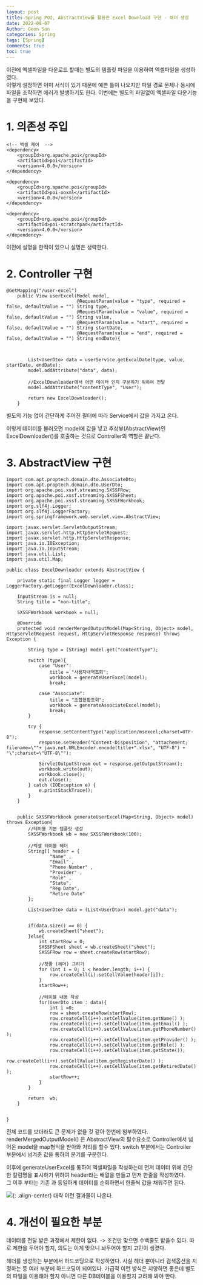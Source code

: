 ```yaml
---
layout: post
title: Spring POI, AbstractView를 활용한 Excel Download 구현 - 해더 생성
date: 2022-08-07
Author: Geon Son
categories: Spring
tags: [Spring]
comments: true
toc: true    
---
```


이전에 엑셀파일을 다운로드 할때는 별도의 템플릿 파일을 이용하여 엑셀파일을 생성하였다.  
이렇게 설정하면 이미 서식이 있기 때문에 예쁜 틀이 나오지만 파일 경로 문제나 동시에 파일을 조작하면 에러가 발생하기도 한다.
이번에는 별도의 파일없이 엑셀파일 다운기능을 구현해 보았다.

# 1. 의존성 주입
```
<!-- 엑셀 제어  -->
<dependency>
    <groupId>org.apache.poi</groupId>
    <artifactId>poi</artifactId>
    <version>4.0.0</version>
</dependency>

<dependency>
    <groupId>org.apache.poi</groupId>
    <artifactId>poi-ooxml</artifactId>
    <version>4.0.0</version>
</dependency>

<dependency>
    <groupId>org.apache.poi</groupId>
    <artifactId>poi-scratchpad</artifactId>
    <version>4.0.0</version>
</dependency>
```

이전에 설명을 한적이 있으니 설명은 생략한다.

# 2. Controller 구현

```
@GetMapping("/user-excel")
    public View userExcel(Model model,
                          @RequestParam(value = "type", required = false, defaultValue = "") String type,
                          @RequestParam(value = "value", required = false, defaultValue = "") String value,
                          @RequestParam(value = "start", required = false, defaultValue = "") String startDate,
                          @RequestParam(value = "end", required = false, defaultValue = "") String endDate){



        List<UserDto> data = userService.getExcalDate(type, value, startDate, endDate);
        model.addAttribute("data", data);

        //ExcelDownloader에서 어떤 데이터 인지 구분하기 위하여 전달
        model.addAttribute("contentType", "User");

        return new ExcelDownloader();
    }

```

별도의 기능 없이 간단하게 주어진 필터에 따라 Service에서 값을 가지고 온다.

이렇게 데이터를 불러오면 model에 값을 넣고 추상뷰(AbstractView)인 ExcelDownloader()를 호출하는 것으로 Controller의 역할은 끝난다.

# 3. AbstractView 구현

```
import com.apt.proptech.domain.dto.AssociateDto;
import com.apt.proptech.domain.dto.UserDto;
import org.apache.poi.xssf.streaming.SXSSFRow;
import org.apache.poi.xssf.streaming.SXSSFSheet;
import org.apache.poi.xssf.streaming.SXSSFWorkbook;
import org.slf4j.Logger;
import org.slf4j.LoggerFactory;
import org.springframework.web.servlet.view.AbstractView;

import javax.servlet.ServletOutputStream;
import javax.servlet.http.HttpServletRequest;
import javax.servlet.http.HttpServletResponse;
import java.io.IOException;
import java.io.InputStream;
import java.util.List;
import java.util.Map;

public class ExcelDownloader extends AbstractView {

    private static final Logger logger = LoggerFactory.getLogger(ExcelDownloader.class);

    InputStream is = null;
    String title = "non-title";

    SXSSFWorkbook workbook = null;

    @Override
    protected void renderMergedOutputModel(Map<String, Object> model, HttpServletRequest request, HttpServletResponse response) throws Exception {

        String type = (String) model.get("contentType");

        switch (type){
            case "User":
                title = "사용자내역조회";
                workbook = generateUserExcel(model);
                break;

            case "Associate":
                title = "조합현황조회";
                workbook = generateAssociateExcel(model);
                break;
        }

        try {
            response.setContentType("application/msexcel;charset=UTF-8");
            response.setHeader("Content-Disposition", "attachement; filename=\""+ java.net.URLEncoder.encode(title+".xlsx", "UTF-8") + "\";charset=\"UTF-8\"");

            ServletOutputStream out = response.getOutputStream();
            workbook.write(out);
            workbook.close();
            out.close();
        } catch (IOException e) {
            e.printStackTrace();
        }
    }


    public SXSSFWorkbook generateUserExcel(Map<String, Object> model) throws Exception{
        //테이블 기본 템플릿 생성
        SXSSFWorkbook wb = new SXSSFWorkbook(100);

        //엑셀 테이블 헤더
        String[] header = {
                "Name" ,
                "Email" ,
                "Phone Number" ,
                "Provider" ,
                "Role" ,
                "State",
                "Reg Date",
                "Retire Date"
        };

        List<UserDto> data = (List<UserDto>) model.get("data");


        if(data.size() == 0) {
            wb.createSheet("sheet");
        }else{
            int startRow = 0;
            SXSSFSheet sheet = wb.createSheet("sheet");
            SXSSFRow row = sheet.createRow(startRow);

            //첫줄 (헤더) 그리기
            for (int i = 0; i < header.length; i++) {
                row.createCell(i).setCellValue(header[i]);
            }
            startRow++;

            //테이블 내용 작성
            for(UserDto item : data){
                int i =0;
                row = sheet.createRow(startRow);
                row.createCell(i++).setCellValue(item.getName() );
                row.createCell(i++).setCellValue(item.getEmail() );
                row.createCell(i++).setCellValue(item.getPhoneNumber() );
                row.createCell(i++).setCellValue(item.getProvider() );
                row.createCell(i++).setCellValue(item.getRole() );
                row.createCell(i++).setCellValue(item.getState());
                row.createCell(i++).setCellValue(item.getRegisterDate() );
                row.createCell(i++).setCellValue(item.getRetiredDate() );
                startRow++;
            }
        }

        return  wb;
    }


}
```
전체 코드를 보더라도 큰 문제가 없을 것 같아 한번에 첨부하였다.  
renderMergedOutputModel() 은 AbstractView의 필수요소로 Controller에서 넘어온 model을 map형식을 받아와 처리를 할수 있다. switch 부분에서는 Controller 부분에서 넘겨준 값을 통하여 분기를 구분한다.

이후에 generateUserExcel를 통하여 엑셀파일을 작성하는데 먼저 데이터 위에 간단한 칼럼명을 표시하기 위하여 header라는 배열을 만들고 먼저 한줄을 작성하였다.  
그 이후 부터는 기존 과 동일하게 데이터를 순회하면서 한줄씩 값을 채워주면 된다.

![](/images/spring/excel/qwefqwef.png){: .align-center}
대략 이런 결과물이 나온다.

# 4. 개선이 필요한 부분
데이터를 전달 받은 과정에서 제한이 없다. -> 조건만 맞으면 수백줄도 받을수 있다. 따로 제한을 두어야 할지, 의도는 이게 맞으니 놔두어야 할지 고민이 생겼다.

헤더를 생성하는 부분에서 하드코딩으로 작성하였다. 사실 헤더 뿐아니라 검색옵션을 지정하는 등 여러 부분에 하드코딩이 되어있다. 가급적 이런 방식은 지양하면 좋은데 별도의 파일을 이용해야 할지 아니면 다른 DB테이블을 이용할지 고려해 봐야 한다.
